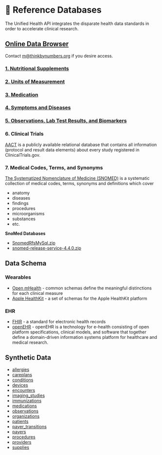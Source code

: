 # 📖 Reference Databases

The Unified Health API integrates the disparate health data standards in order to accelerate clinical research.

## [Online Data Browser](https://data.crowdsourcingcures.org)

Contact m@thinkbynumbers.org if you desire access.

### [1. Nutritional Supplements](supplements/supplements.md)

### [2. Units of Measurement](units/units.md)

### [3. Medication](medications/medications.md)

### [4. Symptoms and Diseases](diseases/diseases.md)

### [5. Observations, Lab Test Results, and Biomarkers](biomarkers/biomarkers.md)

### 6. Clinical Trials

[AACT](https://aact.ctti-clinicaltrials.org) is a publicly available relational database that contains all information (protocol and result data elements) about every study registered in ClinicalTrials.gov.

### 7. Medical Codes, Terms, and Synonyms

[The Systematized Nomenclature of Medicine (SNOMED)](https://www.google.com/url?sa=t\&rct=j\&q=\&esrc=s\&source=web\&cd=\&cad=rja\&uact=8\&ved=2ahUKEwiP-bmSy8f0AhXxJzQIHZw1DyMQFnoECA4QAQ\&url=https%3A%2F%2Fen.wikipedia.org%2Fwiki%2FSystematized\_Nomenclature\_of\_Medicine\&usg=AOvVaw0OEA6yHcGONHJwDX9OrbKc) is a systematic collection of medical codes, terms, synonyms and definitions which cover

* anatomy
* diseases
* findings
* procedures
* microorganisms
* substances
* etc.

**SnoMed Databases**

* [SnomedRfsMySql.zip](https://s3.amazonaws.com/static.quantimo.do/unified-health-api/SnomedRfsMySql.zip)
* [snomed-release-service-4.4.0.zip](https://s3.amazonaws.com/static.quantimo.do/unified-health-api/snomed-release-service-4.4.0.zip)

## Data Schema

### Wearables

* [Open mHealth](https://www.openmhealth.org/documentation/#/schema-docs/schema-library) - common schemas define the meaningful distinctions for each clinical measure
* [Apple HealthKit](https://github.com/openmhealth/schemas/tree/develop/schema/granola) - a set of schemas for the Apple HealthKit platform

### EHR

* [FHIR](https://www.hl7.org/fhir/) - a standard for electronic health records
* [openEHR](https://www.openehr.org) - openEHR is a technology for e-health consisting of open platform specifications, clinical models, and software that together define a domain-driven information systems platform for healthcare and medical research.

## Synthetic Data

* [allergies](https://static.quantimo.do/data/synthetic-data/allergies.csv)
* [careplans](https://static.quantimo.do/data/synthetic-data/careplans.csv)
* [conditions](https://static.quantimo.do/data/synthetic-data/conditions.csv)
* [devices](https://static.quantimo.do/data/synthetic-data/devices.csv)
* [encounters](https://static.quantimo.do/data/synthetic-data/encounters.csv)
* [imaging\_studies](https://static.quantimo.do/data/synthetic-data/imaging\_studies.csv)
* [immunizations](https://static.quantimo.do/data/synthetic-data/immunizations.csv)
* [medications](https://static.quantimo.do/data/synthetic-data/medications.csv)
* [observations](https://static.quantimo.do/data/synthetic-data/observations.csv)
* [organizations](https://static.quantimo.do/data/synthetic-data/organizations.csv)
* [patients](https://static.quantimo.do/data/synthetic-data/patients.csv)
* [payer\_transitions](https://static.quantimo.do/data/synthetic-data/payer\_transitions.csv)
* [payers](https://static.quantimo.do/data/synthetic-data/payers.csv)
* [procedures](https://static.quantimo.do/data/synthetic-data/procedures.csv)
* [providers](https://static.quantimo.do/data/synthetic-data/providers.csv)
* [supplies](https://static.quantimo.do/data/synthetic-data/supplies.csv)

